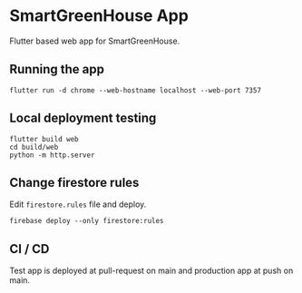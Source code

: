 # SmartGreenHouse App

Flutter based web app for SmartGreenHouse.

## Running the app

```
flutter run -d chrome --web-hostname localhost --web-port 7357
```

## Local deployment testing

```
flutter build web
cd build/web
python -m http.server
```

## Change firestore rules

Edit `firestore.rules` file and deploy.
```
firebase deploy --only firestore:rules
```

## CI / CD

Test app is deployed at pull-request on main and production app at push on main.
